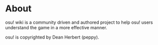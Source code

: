 # About

osu! wiki is a community driven and authored project to help osu! users understand the game in a more effective manner.

osu! is copyrighted by Dean Herbert (peppy).
